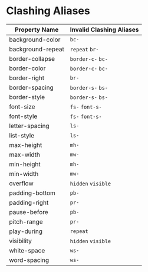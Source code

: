 # Clashing Aliases

| Property Name | Invalid Clashing Aliases |
| --- | --- |
| background-color | `bc-`  |
| background-repeat | `repeat` `br-`  |
| border-collapse | `border-c-` `bc-`  |
| border-color | `border-c-` `bc-`  |
| border-right | `br-`  |
| border-spacing | `border-s-` `bs-`  |
| border-style | `border-s-` `bs-`  |
| font-size | `fs-` `font-s-`  |
| font-style | `fs-` `font-s-`  |
| letter-spacing | `ls-`  |
| list-style | `ls-`  |
| max-height | `mh-`  |
| max-width | `mw-`  |
| min-height | `mh-`  |
| min-width | `mw-`  |
| overflow | `hidden` `visible`  |
| padding-bottom | `pb-`  |
| padding-right | `pr-`  |
| pause-before | `pb-`  |
| pitch-range | `pr-`  |
| play-during | `repeat`  |
| visibility | `hidden` `visible`  |
| white-space | `ws-`  |
| word-spacing | `ws-`  |
